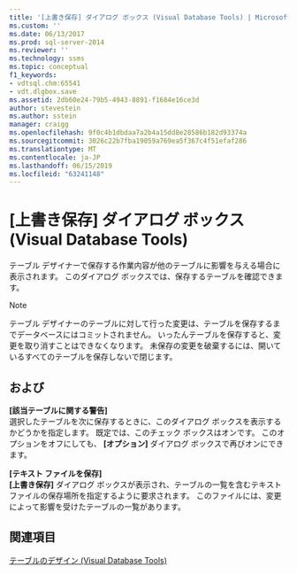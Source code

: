 ```yaml
---
title: '[上書き保存] ダイアログ ボックス (Visual Database Tools) | Microsoft Docs'
ms.custom: ''
ms.date: 06/13/2017
ms.prod: sql-server-2014
ms.reviewer: ''
ms.technology: ssms
ms.topic: conceptual
f1_keywords:
- vdtsql.chm:65541
- vdt.dlgbox.save
ms.assetid: 2db60e24-79b5-4943-8891-f1684e16ce3d
author: stevestein
ms.author: sstein
manager: craigg
ms.openlocfilehash: 9f0c4b1dbdaa7a2b4a15dd8e28586b182d93374a
ms.sourcegitcommit: 3026c22b7fba19059a769ea5f367c4f51efaf286
ms.translationtype: MT
ms.contentlocale: ja-JP
ms.lasthandoff: 06/15/2019
ms.locfileid: "63241148"
---
```

# <a name="save-dialog-box-visual-database-tools"></a>[上書き保存] ダイアログ ボックス (Visual Database Tools)
  テーブル デザイナーで保存する作業内容が他のテーブルに影響を与える場合に表示されます。 このダイアログ ボックスでは、保存するテーブルを確認できます。  
  
> [!NOTE]  
>  テーブル デザイナーのテーブルに対して行った変更は、テーブルを保存するまでデータベースにはコミットされません。 いったんテーブルを保存すると、変更を取り消すことはできなくなります。 未保存の変更を破棄するには、開いているすべてのテーブルを保存しないで閉じます。  
  
## <a name="options"></a>および  
 **[該当テーブルに関する警告]**  
 選択したテーブルを次に保存するときに、このダイアログ ボックスを表示するかどうかを指定します。 既定では、このチェック ボックスはオンです。 このオプションをオフにしても、 **[オプション]** ダイアログ ボックスで再びオンにできます。  
  
 **[テキスト ファイルを保存]**  
 **[上書き保存]** ダイアログ ボックスが表示され、テーブルの一覧を含むテキスト ファイルの保存場所を指定するように要求されます。 このファイルには、変更によって影響を受けたテーブルの一覧があります。  
  
## <a name="see-also"></a>関連項目  
 [テーブルのデザイン (Visual Database Tools)](visual-database-tools.md)  
  
  
